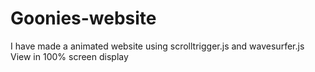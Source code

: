 # Goonies-website

I have made a animated website using scrolltrigger.js and wavesurfer.js
View in 100% screen display
